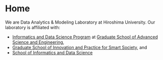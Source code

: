 # Home

We are Data Analytics & Modeling Laboratory at Hiroshima University. 
Our laboratory is affiliated with: 
  - [Informatics and Data Science Program](https://www.hiroshima-u.ac.jp/en/adse/staff/informatics-and-data-science) at [Graduate School of Advanced Science and Engineering](https://www.hiroshima-u.ac.jp/en/adse), 
  - [Graduate School of Innovation and Practice for Smart Society](https://www.hiroshima-u.ac.jp/en/smart_society), and
  - [School of Informatics and Data Science](https://www.hiroshima-u.ac.jp/en/ids)
